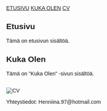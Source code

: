 <!DOCTYPE html>
<html>
<head>
<meta name="viewport" content="width=device-width, initial-scale=1">
<style>
body {
  margin: 0;
  font-family: Arial, Helvetica, sans-serif;
}

.topnav {
  overflow: hidden;
  background-color: #f2f2f2;
}

.topnav a {
  float: left;
  color: #b1b1b1;
  text-align: center;
  padding: 14px 16px;
  text-decoration: none;
  font-size: 17px;
}

.topnav a:hover {
  background-color:#b1b1b1; 
  color: black;
}

.topnav a.active {
  background-color: #d1b8e0; /* Violetti tausta auki olevaan sivuun */
  color: white;
}

footer {
  position: fixed;
  left: 0;
  bottom: 0;
  width: 100%;
  background-color: #d1b8e0; /* Vaalean violetti tausta */
  color: white;
  text-align: center;
  padding: 20px;
  font-size: 12px; /* Pienempi fontti alareunassa */
}

img {
  width: 100%;
  height: auto;
  display: block;
}

.content {
  display: none; /* Piilota sisältö aluksi */
  padding-left: 25px;
}

.show { display: block; } /* Näytä sisältö klikatun sivun mukaan */

</style>
</head>
<body>

<div class="topnav">
  <a href="#" onclick="showPage('ETUSIVU')">ETUSIVU</a>
  <a href="#" onclick="showPage('KUKAOLEN')">KUKA OLEN</a>
  <a href="#" onclick="showPage('CV')" class="active">CV</a> <!-- CV on nyt kolmas sivu ja auki oleva -->
</div>

<div class="content" id="ETUSIVU">
  <h2>Etusivu</h2>
  <p>Tämä on etusivun sisältöä.</p>
</div>

<div class="content" id="KUKAOLEN">
  <h2>Kuka Olen</h2>
  <p>Tämä on "Kuka Olen" -sivun sisältöä.</p>
</div>

<div class="content" id="CV">
  <h2></h2>
  <p>
    <img src="CVH.png" alt="CV">
  </p>
</div>

<footer>
  <p>Yhteystiedot: Henniina.97@hotmail.com</p> 
</footer>

<script>
function showPage(pageName) {
  var i, tabcontent, tablinks;
  tabcontent = document.getElementsByClassName("content");
  for (i = 0; i < tabcontent.length; i++) {
    tabcontent[i].style.display = "none"; // Piilota kaikki sivut
  }
  document.getElementById(pageName).style.display = "block"; // Näytä valittu sivu
}
</script>

</body>
</html>
